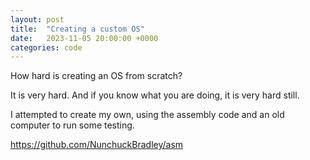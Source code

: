 ```yaml
---
layout: post
title:  "Creating a custom OS"
date:   2023-11-05 20:00:00 +0000
categories: code
---
```



How hard is creating an OS from scratch?

It is very hard. And if you know what you are doing, it is very hard still.

I attempted to create my own, using the assembly code and an old computer to run some testing.

https://github.com/NunchuckBradley/asm

